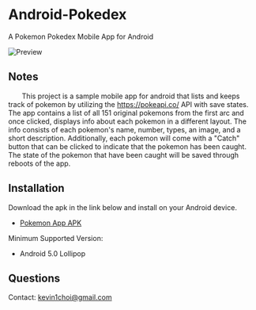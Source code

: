 # Android-Pokedex
A Pokemon Pokedex Mobile App for Android

![Preview](https://github.com/BCS-WebDev/Week11-Homework/blob/master/burger/BurgerHelper.gif)

## Notes
&nbsp;&nbsp;&nbsp;&nbsp;&nbsp;&nbsp; This project is a sample mobile app for android that lists
and keeps track of pokemon by utilizing the https://pokeapi.co/ API with save states. The app
contains a list of all 151 original pokemons from the first arc and once clicked, displays info
about each pokemon in a different layout. The info consists of each pokemon's name, number, types,
an image, and a short description. Additionally, each pokemon will come with a "Catch" button 
that can be clicked to indicate that the pokemon has been caught. The state of the pokemon that
have been caught will be saved through reboots of the app.

## Installation

Download the apk in the link below and install on your Android device.
- [Pokemon App APK](https://github.com/kevin1choi/Android-Pokedex/blob/main/Pokedex/app/release/app-release.apk)

Minimum Supported Version:
- Android 5.0 Lollipop

## Questions
Contact: kevin1choi@gmail.com